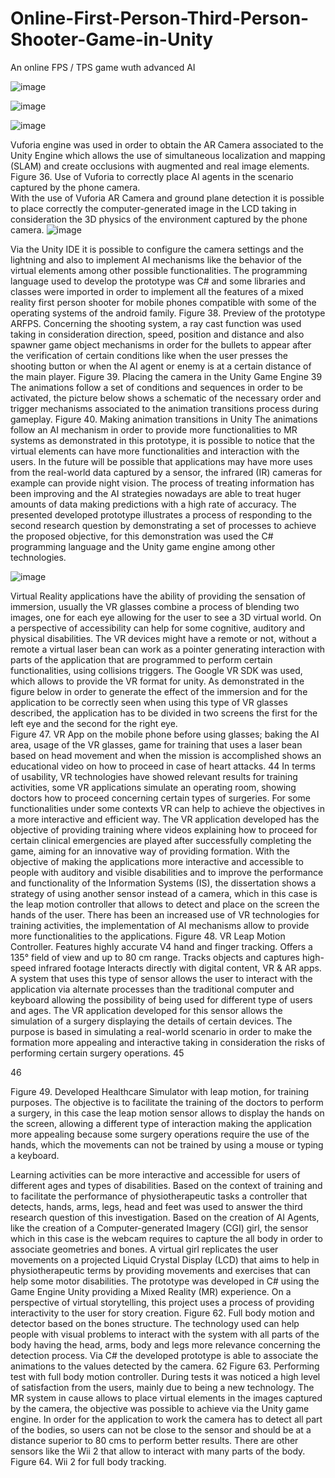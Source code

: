 # Online-First-Person-Third-Person-Shooter-Game-in-Unity
An online FPS / TPS game wuth advanced AI

![image](https://github.com/user-attachments/assets/96241e52-4de5-4716-915f-580deba72db0)


![image](https://github.com/user-attachments/assets/a59bbce1-3ecd-4de4-8c22-64023beb995f)

![image](https://github.com/user-attachments/assets/625a7c69-34a0-4df2-ba28-87819b917004)

Vuforia engine was used in order to obtain the AR Camera associated to the Unity Engine which allows the 
use of simultaneous localization and mapping (SLAM) and create occlusions with augmented and real 
image elements. 
Figure 36. Use of Vuforia to correctly place AI agents in the scenario captured by the phone camera.  
With the use of Vuforia AR Camera and ground plane detection it is possible to place correctly the 
computer-generated image in the LCD taking in consideration the 3D physics of the environment captured 
by the phone camera.
![image](https://github.com/user-attachments/assets/f0a8cbdd-b98e-4e81-a8ed-71b40ce505ff)

Via the Unity IDE it is possible to configure the camera settings and the lightning and also to implement 
AI mechanisms like the behavior of the virtual elements among other possible functionalities. The 
programming language used to develop the prototype was C# and some libraries and classes were 
imported in order to implement all the features of a mixed reality first person shooter for mobile phones 
compatible with some of the operating systems of the android family. 
Figure 38. Preview of the prototype ARFPS. 
Concerning the shooting system, a ray cast function was used taking in consideration direction, speed, 
position and distance and also spawner game object mechanisms in order for the bullets to appear after 
the verification of certain conditions like when the user presses the shooting button or when the AI agent or 
enemy is at a certain distance of the main player. 
Figure 39. Placing the camera in the Unity Game Engine 
39 
The animations follow a set of conditions and sequences in order to be activated, the picture below 
shows a schematic of the necessary order and trigger mechanisms associated to the animation transitions 
process during gameplay. 
Figure 40. Making animation transitions in Unity 
The animations follow an AI mechanism in order to provide more functionalities to MR systems as 
demonstrated in this prototype, it is possible to notice that the virtual elements can have more functionalities 
and interaction with the users. In the future will be possible that applications may have more uses from the 
real-world data captured by a sensor, the infrared (IR) cameras for example can provide night vision. 
The process of treating information has been improving and the AI strategies nowadays are able to 
treat huger amounts of data making predictions with a high rate of accuracy. 
The presented developed prototype illustrates a process of responding to the second research question 
by demonstrating a set of processes to achieve the proposed objective, for this demonstration was used 
the C# programming language and the Unity game engine among other technologies.

![image](https://github.com/user-attachments/assets/28905703-f85f-4ab0-bcf9-ca0634725cbf)

Virtual Reality applications have the ability of providing the sensation of immersion, usually the VR 
glasses combine a process of blending two images, one for each eye allowing for the user to see a 3D 
virtual world. On a perspective of accessibility can help for some cognitive, auditory and physical disabilities. 
The VR devices might have a remote or not, without a remote a virtual laser bean can work as a pointer 
generating interaction with parts of the application that are programmed to perform certain functionalities, 
using collisions triggers. The Google VR SDK was used, which allows to provide the VR format for unity. 
As demonstrated in the figure below in order to generate the effect of the immersion and for the application 
to be correctly seen when using this type of VR glasses described, the application has to be divided in two 
screens the first for the left eye and the second for the right eye.  
Figure 47. VR App on the mobile phone before using glasses; baking the AI area, usage of the VR 
glasses, game for training that uses a laser bean based on head movement and when the mission is 
accomplished shows an educational video on how to proceed in case of heart attacks. 
44 
In terms of usability, VR technologies have showed relevant results for training activities, some VR 
applications simulate an operating room, showing doctors how to proceed concerning certain types of 
surgeries. For some functionalities under some contexts VR can help to achieve the objectives in a more 
interactive and efficient way. 
The VR application developed has the objective of providing training where videos explaining how to 
proceed for certain clinical emergencies are played after successfully completing the game, aiming for an 
innovative way of providing formation. 
With the objective of making the applications more interactive and accessible to people with auditory 
and visible disabilities and to improve the performance and functionality of the Information Systems (IS), 
the dissertation shows a strategy of using another sensor instead of a camera, which in this case is the 
leap motion controller that allows to detect and place on the screen the hands of the user. 
There has been an increased use of VR technologies for training activities, the implementation of AI 
mechanisms allow to provide more functionalities to the applications. 
Figure 48. VR Leap Motion Controller. Features highly accurate V4 hand and finger tracking. Offers a 
135° field of view and up to 80 cm range. Tracks objects and captures high-speed infrared footage 
Interacts directly with digital content, VR & AR apps. 
A system that uses this type of sensor allows the user to interact with the application via alternate 
processes than the traditional computer and keyboard allowing the possibility of being used for different 
type of users and ages. 
The VR application developed for this sensor allows the simulation of a surgery displaying the details 
of certain devices. 
The purpose is based in simulating a real-world scenario in order to make the formation more appealing 
and interactive taking in consideration the risks of performing certain surgery operations. 
45 
 
 
46 
 
 
 
Figure 49. Developed Healthcare Simulator with leap motion, for training purposes. 
The objective is to facilitate the training of the doctors to perform a surgery, in this case the leap motion 
sensor allows to display the hands on the screen, allowing a different type of interaction making the 
application more appealing because some surgery operations require the use of the hands, which the 
movements can not be trained by using a mouse or typing a keyboard.

Learning activities can be more interactive and accessible for users of different ages and types of 
disabilities. Based on the context of training and to facilitate the performance of physiotherapeutic tasks a 
controller that detects, hands, arms, legs, head and feet was used to answer the third research question of 
this investigation. 
Based on the creation of AI Agents, like the creation of a Computer-generated Imagery (CGI) girl, the 
sensor which in this case is the webcam requires to capture the all body in order to associate geometries 
and bones. A virtual girl replicates the user movements on a projected Liquid Crystal Display (LCD) that 
aims to help in physiotherapeutic terms by providing movements and exercises that can help some motor 
disabilities. The prototype was developed in C# using the Game Engine Unity providing a Mixed Reality 
(MR) experience. On a perspective of virtual storytelling, this project uses a process of providing interactivity 
to the user for story creation. 
Figure 62. Full body motion and detector based on the bones structure. 
The technology used can help people with visual problems to interact with the system with all parts of 
the body having the head, arms, body and legs more relevance concerning the detection process. 
Via C# the developed prototype is able to associate the animations to the values detected by the 
camera. 
62 
Figure 63. Performing test with full body motion controller. 
During tests it was noticed a high level of satisfaction from the users, mainly due to being a new 
technology. The MR system in cause allows to place virtual elements in the images captured by the camera, 
the objective was possible to achieve via the Unity game engine. 
In order for the application to work the camera has to detect all part of the bodies, so users can not be 
close to the sensor and should be at a distance superior to 80 cms to perform better results. 
There are other sensors like the Wii 2 that allow to interact with many parts of the body. 
Figure 64. Wii 2 for full body tracking.


